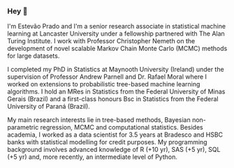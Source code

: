 ### Hey 👋

I'm Estevão Prado and I'm a senior research associate in statistical machine learning at Lancaster University under a fellowship partnered with The Alan Turing Institute. I work with Professor Christopher Nemeth on the development of novel scalable Markov Chain Monte Carlo (MCMC) methods for large datasets.

I completed my PhD in Statistics at Maynooth University (Ireland) under the supervision of Professor Andrew Parnell and Dr. Rafael Moral where I worked on extensions to probabilistic tree-based machine learning algorithms. I hold an MRes in Statistics from the Federal University of Minas Gerais (Brazil) and a first-class honours Bsc in Statistics from the Federal University of Paraná (Brazil).

My main research interests lie in tree-based methods, Bayesian non-parametric regression, MCMC and computational statistics. Besides academia, I worked as a data scientist for 3.5 years at Bradesco and HSBC banks with statistical modelling for credit purposes. My programming background involves advanced knowledge of R (+10 yr), SAS (+5 yr), SQL (+5 yr) and, more recently, an intermediate level of Python.

<!--
bla bla bla
-->
